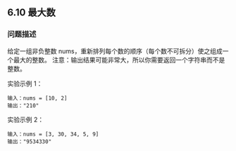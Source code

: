 ## 6.10 最大数

### 问题描述
给定一组非负整数 nums，重新排列每个数的顺序（每个数不可拆分）使之组成一个最大的整数。
注意：输出结果可能非常大，所以你需要返回一个字符串而不是整数。

实验示例 1：
```
输入：nums = [10, 2]
输出："210"
```
实验示例 2：
```
输入：nums = [3, 30, 34, 5, 9]
输出："9534330"
```

